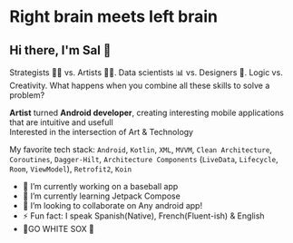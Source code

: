 # Right brain meets left brain
<h2>Hi there, I'm Sal  👋</h2>

Strategists 👨‍💻 vs. Artists 👨‍🎨. Data scientists 📊 vs. Designers 🎨. Logic vs. Creativity. 
What happens when you combine all these skills to solve a problem?

<b>Artist</b> turned <b>Android developer</b>, creating interesting mobile applications that are intuitive and usefull <br>
Interested in the intersection of Art & Technology

 My favorite tech stack: `Android`, `Kotlin`, `XML`, `MVVM`, `Clean Architecture`, `Coroutines`, `Dagger-Hilt`, `Architecture Components` (`LiveData`, `Lifecycle`, `Room`, `ViewModel`), `Retrofit2`, `Koin`


- 🔭 I’m currently working on a baseball app
- 🌱 I’m currently learning Jetpack Compose
- 👯 I’m looking to collaborate on Any android app!
- ⚡ Fun fact: I speak Spanish(Native), French(Fluent-ish) & English
-  🧦GO WHITE SOX 🧦
